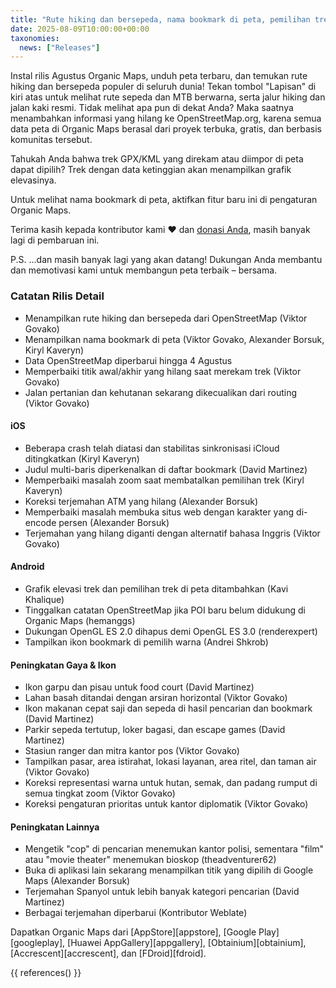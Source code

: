 ```yaml
---
title: "Rute hiking dan bersepeda, nama bookmark di peta, pemilihan trek, grafik elevasi, dan lainnya di rilis Agustus"
date: 2025-08-09T10:00:00+00:00
taxonomies:
  news: ["Releases"]
---
```


Instal rilis Agustus Organic Maps, unduh peta terbaru, dan temukan rute hiking dan bersepeda populer di seluruh dunia! Tekan tombol "Lapisan" di kiri atas untuk melihat rute sepeda dan MTB berwarna, serta jalur hiking dan jalan kaki resmi. Tidak melihat apa pun di dekat Anda? Maka saatnya menambahkan informasi yang hilang ke OpenStreetMap.org, karena semua data peta di Organic Maps berasal dari proyek terbuka, gratis, dan berbasis komunitas tersebut.

Tahukah Anda bahwa trek GPX/KML yang direkam atau diimpor di peta dapat dipilih? Trek dengan data ketinggian akan menampilkan grafik elevasinya.

Untuk melihat nama bookmark di peta, aktifkan fitur baru ini di pengaturan Organic Maps.

Terima kasih kepada kontributor kami ❤️ dan [donasi Anda](@/donate/index.id.md), masih banyak lagi di pembaruan ini.

P.S. ...dan masih banyak lagi yang akan datang! Dukungan Anda membantu dan memotivasi kami untuk membangun peta terbaik – bersama.

### Catatan Rilis Detail

- Menampilkan rute hiking dan bersepeda dari OpenStreetMap (Viktor Govako)
- Menampilkan nama bookmark di peta (Viktor Govako, Alexander Borsuk, Kiryl Kaveryn)
- Data OpenStreetMap diperbarui hingga 4 Agustus
- Memperbaiki titik awal/akhir yang hilang saat merekam trek (Viktor Govako)
- Jalan pertanian dan kehutanan sekarang dikecualikan dari routing (Viktor Govako)

#### iOS
- Beberapa crash telah diatasi dan stabilitas sinkronisasi iCloud ditingkatkan (Kiryl Kaveryn)
- Judul multi-baris diperkenalkan di daftar bookmark (David Martinez)
- Memperbaiki masalah zoom saat membatalkan pemilihan trek (Kiryl Kaveryn)
- Koreksi terjemahan ATM yang hilang (Alexander Borsuk)
- Memperbaiki masalah membuka situs web dengan karakter yang di-encode persen (Alexander Borsuk)
- Terjemahan yang hilang diganti dengan alternatif bahasa Inggris (Viktor Govako)

#### Android
- Grafik elevasi trek dan pemilihan trek di peta ditambahkan (Kavi Khalique)
- Tinggalkan catatan OpenStreetMap jika POI baru belum didukung di Organic Maps (hemanggs)
- Dukungan OpenGL ES 2.0 dihapus demi OpenGL ES 3.0 (renderexpert)
- Tampilkan ikon bookmark di pemilih warna (Andrei Shkrob)

#### Peningkatan Gaya & Ikon
- Ikon garpu dan pisau untuk food court (David Martinez)
- Lahan basah ditandai dengan arsiran horizontal (Viktor Govako)
- Ikon makanan cepat saji dan sepeda di hasil pencarian dan bookmark (David Martinez)
- Parkir sepeda tertutup, loker bagasi, dan escape games (David Martinez)
- Stasiun ranger dan mitra kantor pos (Viktor Govako)
- Tampilkan pasar, area istirahat, lokasi layanan, area ritel, dan taman air (Viktor Govako)
- Koreksi representasi warna untuk hutan, semak, dan padang rumput di semua tingkat zoom (Viktor Govako)
- Koreksi pengaturan prioritas untuk kantor diplomatik (Viktor Govako)

#### Peningkatan Lainnya
- Mengetik "cop" di pencarian menemukan kantor polisi, sementara "film" atau "movie theater" menemukan bioskop (theadventurer62)
- Buka di aplikasi lain sekarang menampilkan titik yang dipilih di Google Maps (Alexander Borsuk)
- Terjemahan Spanyol untuk lebih banyak kategori pencarian (David Martinez)
- Berbagai terjemahan diperbarui (Kontributor Weblate)

Dapatkan Organic Maps dari [AppStore][appstore], [Google Play][googleplay], [Huawei AppGallery][appgallery], [Obtainium][obtainium], [Accrescent][accrescent], dan [FDroid][fdroid].

{{ references() }}
